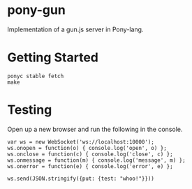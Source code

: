 pony-gun
===
Implementation of a gun.js server in Pony-lang.

Getting Started
===
```
ponyc stable fetch
make
```

Testing
===
Open up a new browser and run the following in the console.

```
var ws = new WebSocket('ws://localhost:10000');
ws.onopen = function(o) { console.log('open', o) };
ws.onclose = function(c) { console.log('close', c) };
ws.onmessage = function(m) { console.log('message', m) };
ws.onerror = function(e) { console.log('error', e) };

ws.send(JSON.stringify({put: {test: "whoo!"}}))
```
